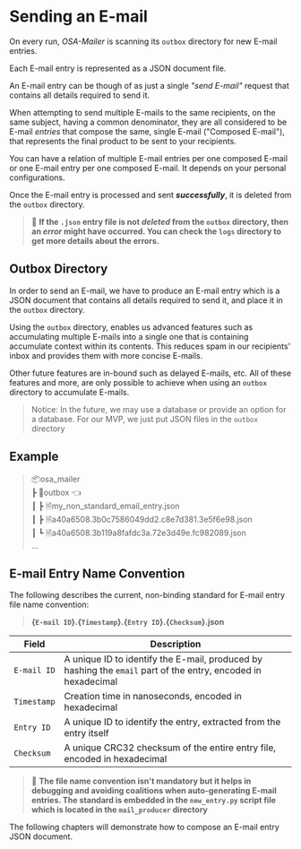 # Sending an E-mail

On every run, _OSA-Mailer_ is scanning its `outbox` directory for new E-mail entries.

Each E-mail entry is represented as a JSON document file. 

An E-mail entry can be though of as just a single _"send E-mail"_ request that contains all details required to send it.  

When attempting to send multiple E-mails to the same recipients, on the same subject, having a common denominator, they are all considered to be E-mail _entries_ that compose the same, single E-mail ("Composed E-mail"), that represents the final product to be sent to your recipients.

You can have a relation of multiple E-mail entries per one composed E-mail
or one E-mail entry per one composed E-mail. It depends on your personal configurations.

Once the E-mail entry is processed and sent _**successfully**_, it is deleted from the `outbox` directory.

> 🚨 **If the `.json` entry file is not _deleted_ from the `outbox` directory, then an _error_ might have occurred. You can check the `logs` directory to get more details about the errors.**

## Outbox Directory  

In order to send an E-mail, we have to produce an E-mail entry which is a JSON document that contains all details required to send it, and place it in the `outbox` directory.

Using the `outbox` directory, enables us advanced features such as accumulating multiple E-mails into a single one that is containing accumulate context within its contents. This reduces spam in our recipients' inbox and provides them with more concise E-mails.

Other future features are in-bound such as delayed E-mails, etc. All of these features and more, are only possible to achieve when using an `outbox` directory to accumulate E-mails.

> Notice: In the future, we may use a database or provide an option for a database. For our MVP, we just put JSON files in the `outbox` directory

## Example  

> 📦osa_mailer  
> ┣ 📂outbox  👈  
> ┃ ┣ 🗎my_non_standard_email_entry.json  
> ┃ ┣ 🗎a40a6508.3b0c7586049dd2.c8e7d381.3e5f6e98.json   
> ┃ ┗ 🗎a40a6508.3b119a8fafdc3a.72e3d49e.fc982089.json  
> ...

## E-mail Entry Name Convention



The following describes the current, non-binding standard for E-mail entry file name convention:

 > **{`E-mail ID`}.{`Timestamp`}.{`Entry ID`}.{`Checksum`}.json**
 
| Field       | Description                                                                                                   |
| ----------- | ------------------------------------------------------------------------------------------------------------- |
| `E-mail ID` | A unique ID to identify the E-mail, produced by hashing the `email` part of the entry, encoded in hexadecimal |
| `Timestamp` | Creation time in nanoseconds, encoded in hexadecimal                                                          |
| `Entry ID`  | A unique ID to identify the entry, extracted from the entry itself                                            |
| `Checksum`  | A unique CRC32 checksum of the entire entry file, encoded in hexadecimal                                      |

> 🚨 **The file name convention isn't mandatory but it helps in debugging and avoiding coalitions when auto-generating E-mail entries. The standard is embedded in the `new_entry.py` script file which is located in the `mail_producer` directory**

The following chapters will demonstrate how to compose an E-mail entry JSON document.